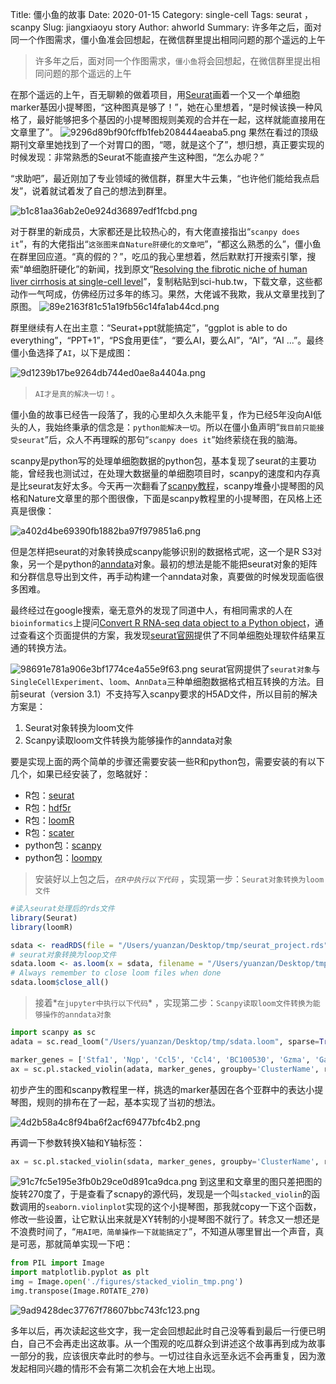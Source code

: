 Title: 僵小鱼的故事
Date: 2020-01-15
Category: single-cell 
Tags: seurat ， scanpy
Slug: jiangxiaoyu story
Author: ahworld
Summary: 许多年之后，面对同一个作图需求，僵小鱼准会回想起，在微信群里提出相同问题的那个遥远的上午

> 许多年之后，面对同一个作图需求，`僵小鱼`将会回想起，在微信群里提出相同问题的那个遥远的上午

在那个遥远的上午，百无聊赖的做着项目，用[Seurat](https://satijalab.org/seurat/pancreas_integration_label_transfer.html)画着一个又一个单细胞marker基因小提琴图，“这种图真是够了！”，她在心里想着，“是时候该换一种风格了，最好能够把多个基因的小提琴图规则美观的合并在一起，这样就能直接用在文章里了”。
![9296d89bf90fcffb1feb208444aeaba5.png](https://raw.githubusercontent.com/seqyuan/blog/master/images/jiangxiaoyu/jiangxiaoyu_1.png)
果然在看过的顶级期刊文章里她找到了一个对胃口的图，“嗯，就是这个了”，想归想，真正要实现的时候发现：非常熟悉的Seurat不能直接产生这种图，“怎么办呢？”

“求助吧”，最近刚加了专业领域的微信群，群里大牛云集，“也许他们能给我点启发”，说着就试着发了自己的想法到群里。

![b1c81aa36ab2e0e924d36897edf1fcbd.png](https://raw.githubusercontent.com/seqyuan/blog/master/images/jiangxiaoyu/jiangxiaoyu_2.png)

对于群里的新成员，大家都还是比较热心的，有大佬直接指出“`scanpy does it`”，有的大佬指出“`这张图来自Nature肝硬化的文章吧`”，“都这么熟悉的么”，僵小鱼在群里回应道。“真的假的？”，吃瓜的我心里想着，然后默默打开搜索引擎，搜索“单细胞肝硬化”的新闻，找到原文“[Resolving the fibrotic niche of human liver cirrhosis at single-cell level](https://www.nature.com/articles/s41586-019-1631-3)”，复制粘贴到sci-hub.tw，下载文章，这些都动作一气呵成，仿佛经历过多年的练习。果然，大佬诚不我欺，我从文章里找到了原图。
![89e2163f81c51a19fb56c14fa1ab44cd.png](https://raw.githubusercontent.com/seqyuan/blog/master/images/jiangxiaoyu/jiangxiaoyu_3.png)

群里继续有人在出主意：“Seurat+ppt就能搞定”，“ggplot is able to do everything”，“PPT+1”，“PS食用更佳”，“要么AI，要么AI”，“AI”，“AI ...”。最终僵小鱼选择了`AI`，以下是成图：

![9d1239b17be9264db744ed0ae8a4404a.png](https://raw.githubusercontent.com/seqyuan/blog/master/images/jiangxiaoyu/jiangxiaoyu_4.png)

> `AI才是真的解决一切！`。

僵小鱼的故事已经告一段落了，我的心里却久久未能平复，作为已经5年没向AI低头的人，我始终秉承的信念是：`python能解决一切`。所以在僵小鱼声明“`我目前只能接受seurat`”后，众人不再理睬的那句“`scanpy does it`”始终萦绕在我的脑海。

scanpy是python写的处理单细胞数据的python包，基本复现了seurat的主要功能，曾经我也测试过，在处理大数据量的单细胞项目时，scanpy的速度和内存真是比seurat友好太多。今天再一次翻看了[scanpy教程](https://scanpy-tutorials.readthedocs.io/en/latest/pbmc3k.html)，scanpy堆叠小提琴图的风格和Nature文章里的那个图很像，下面是scanpy教程里的小提琴图，在风格上还真是很像：

![a402d4be69390fb1882ba97f979851a6.png](https://raw.githubusercontent.com/seqyuan/blog/master/images/jiangxiaoyu/jiangxiaoyu_5.png)

但是怎样把seurat的对象转换成scanpy能够识别的数据格式呢，这一个是R S3对象，另一个是python的[anndata](https://anndata.readthedocs.io/en/stable/api.html#module-anndata)对象。最初的想法是能不能把seurat对象的矩阵和分群信息导出到文件，再手动构建一个anndata对象，真要做的时候发现面临很多困难。

最终经过在google搜索，毫无意外的发现了同道中人，有相同需求的人在`bioinformatics`上提问[Convert R RNA-seq data object to a Python object](https://bioinformatics.stackexchange.com/questions/3943/convert-r-rna-seq-data-object-to-a-python-object)，通过查看这个页面提供的方案，我发现[seurat官网](https://satijalab.org/seurat/v3.1/conversion_vignette.html)提供了不同单细胞处理软件结果互通的转换方法。

![98691e781a906e3bf1774ce4a55e9f63.png](https://raw.githubusercontent.com/seqyuan/blog/master/images/jiangxiaoyu/jiangxiaoyu_6.png)
seurat官网提供了`seurat对象`与`SingleCellExperiment`、`loom`、`AnnData`三种单细胞数据格式相互转换的方法。目前seurat（version 3.1）不支持写入scanpy要求的H5AD文件，所以目前的解决方案是：

1. Seurat对象转换为loom文件
2. Scanpy读取loom文件转换为能够操作的anndata对象

要是实现上面的两个简单的步骤还需要安装一些R和python包，需要安装的有以下几个，如果已经安装了，忽略就好：

* R包：[seurat](https://satijalab.org/seurat/install.html)
* R包：[hdf5r](https://github.com/hhoeflin/hdf5r)
* R包：[loomR](https://satijalab.org/loomR/loomR_tutorial.html)
* R包：[scater](https://bioconductor.org/packages/release/bioc/html/scater.html)
* python包：[scanpy](https://scanpy.readthedocs.io/en/stable/installation.html)
* python包：[loompy](http://linnarssonlab.org/loompy/installation/index.html)

> 安装好以上包之后，*`在R中执行以下代码`* ，实现第一步：`Seurat对象转换为loom文件`

```R
#读入seurat处理后的rds文件
library(Seurat)
library(loomR)

sdata <- readRDS(file = "/Users/yuanzan/Desktop/tmp/seurat_project.rds")
# seurat对象转换为loop文件
sdata.loom <- as.loom(x = sdata, filename = "/Users/yuanzan/Desktop/tmp/sdata.loom", verbose = FALSE)
# Always remember to close loom files when done
sdata.loom$close_all()
```

> 接着*`在jupyter中执行以下代码`* ，实现第二步：`Scanpy读取loom文件转换为能够操作的anndata对象`
```python
import scanpy as sc
adata = sc.read_loom("/Users/yuanzan/Desktop/tmp/sdata.loom", sparse=True, cleanup=False, X_name='spliced', obs_names='CellID', var_names='Gene', dtype='float32')

marker_genes = ['Stfa1', 'Ngp', 'Ccl5', 'Ccl4', 'BC100530', 'Gzma', 'Gata2', 'Cd74']
ax = sc.pl.stacked_violin(adata, marker_genes, groupby='ClusterName', rotation=90)
```
初步产生的图和scanpy教程里一样，挑选的marker基因在各个亚群中的表达小提琴图，规则的排布在了一起，基本实现了当初的想法。

![4d2b58a4c8f94ba6f2acf69477bfc4b2.png](https://raw.githubusercontent.com/seqyuan/blog/master/images/jiangxiaoyu/jiangxiaoyu_7.png)

再调一下参数转换X轴和Y轴标签：
```python
ax = sc.pl.stacked_violin(sdata, marker_genes, groupby='ClusterName', rotation=90,swap_axes=True, save="_tmp.png")
```
![91c7fc5e195e3fb0b29ce0d891ca9dca.png](https://raw.githubusercontent.com/seqyuan/blog/master/images/jiangxiaoyu/jiangxiaoyu_8.png)
到这里和文章里的图只差把图的旋转270度了，于是查看了scnapy的源代码，发现是一个叫`stacked_violin`的函数调用的`seaborn.violinplot`实现的这个小提琴图，那我就copy一下这个函数，修改一些设置，让它默认出来就是XY转制的小提琴图不就行了。转念又一想还是不浪费时间了，“`用AI吧，简单操作一下就能搞定了`”，不知道从哪里冒出一个声音，真是可恶，那就简单实现一下吧：

```python
from PIL import Image
import matplotlib.pyplot as plt
img = Image.open('./figures/stacked_violin_tmp.png')
img.transpose(Image.ROTATE_270)
```
![9ad9428dec37767f78607bbc743fc123.png](https://raw.githubusercontent.com/seqyuan/blog/master/images/jiangxiaoyu/jiangxiaoyu_9.png)

多年以后，再次读起这些文字，我一定会回想起此时自己没等看到最后一行便已明白，自己不会再走出这故事。从一个围观的吃瓜群众到讲述这个故事再到成为故事一部分的我，应该很庆幸此时的参与。一切过往自永远至永远不会再重复，因为激发起相同兴趣的情形不会有第二次机会在大地上出现。

